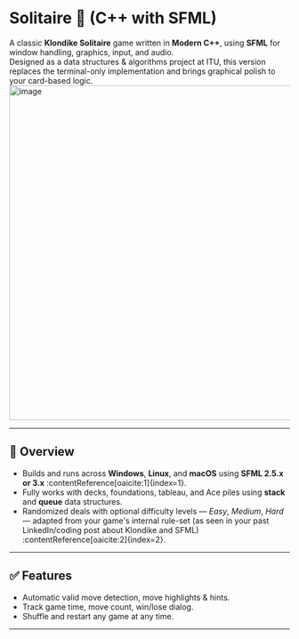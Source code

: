 # Solitaire 🎴 (C++ with SFML)

A classic **Klondike Solitaire** game written in **Modern C++**, using **SFML** for window handling, graphics, input, and audio.  
Designed as a data structures & algorithms project at ITU, this version replaces the terminal-only implementation and brings graphical polish to your card-based logic.
<img width="1028" height="602" alt="image" src="https://github.com/user-attachments/assets/cb1cce6b-5834-4c45-bb02-4cc110e496eb" />


---

## 🧭 Overview

- Builds and runs across **Windows**, **Linux**, and **macOS** using **SFML 2.5.x or 3.x** :contentReference[oaicite:1]{index=1}.
- Fully works with decks, foundations, tableau, and Ace piles using **stack** and **queue** data structures.
- Randomized deals with optional difficulty levels — *Easy*, *Medium*, *Hard* — adapted from your game's internal rule-set (as seen in your past LinkedIn/coding post about Klondike and SFML) :contentReference[oaicite:2]{index=2}.

---

## ✅ Features
- Automatic valid move detection, move highlights & hints.
- Track game time, move count, win/lose dialog.
- Shuffle and restart any game at any time.

---
